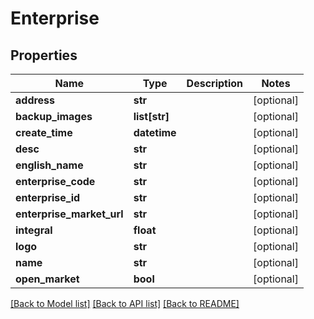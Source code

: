 # Enterprise

## Properties
Name | Type | Description | Notes
------------ | ------------- | ------------- | -------------
**address** | **str** |  | [optional] 
**backup_images** | **list[str]** |  | [optional] 
**create_time** | **datetime** |  | [optional] 
**desc** | **str** |  | [optional] 
**english_name** | **str** |  | [optional] 
**enterprise_code** | **str** |  | [optional] 
**enterprise_id** | **str** |  | [optional] 
**enterprise_market_url** | **str** |  | [optional] 
**integral** | **float** |  | [optional] 
**logo** | **str** |  | [optional] 
**name** | **str** |  | [optional] 
**open_market** | **bool** |  | [optional] 

[[Back to Model list]](../README.md#documentation-for-models) [[Back to API list]](../README.md#documentation-for-api-endpoints) [[Back to README]](../README.md)


